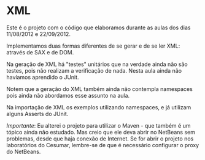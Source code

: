 XML
========

Este é o projeto com o código que elaboramos durante as aulas dos dias 11/08/2012 e 22/09/2012.

Implementamos duas formas diferentes de se gerar e de se ler XML: através de SAX e de DOM.

Na geração de XML há "testes" unitários que na verdade ainda não são testes, pois não realizam a verificação de nada. Nesta aula ainda não havíamos aprendido o JUnit.

Notem que a geração do XML também ainda não contempla namespaces pois ainda não abordamos esse assunto na aula.

Na importação de XML os exemplos utilizando namespaces, e já utilizam alguns Asserts do JUnit.

*Importante*: Eu alterei o projeto para utilizar o Maven - que também é um tópico ainda não estudado. Mas creio que ele deva abrir no NetBeans sem problemas, desde que haja conexão de Internet. Se for abrir o projeto nos laboratórios do Cesumar, lembre-se de que é necessário configurar o proxy do NetBeans.
